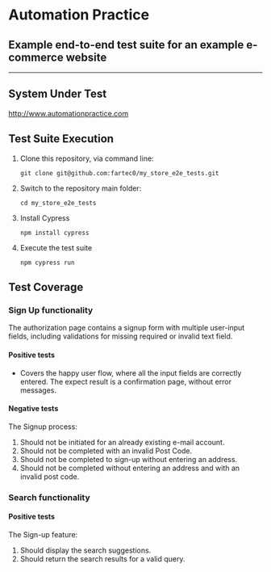 # Automation Practice

## Example end-to-end test suite for an example e-commerce website
------
## System Under Test

http://www.automationpractice.com

## Test Suite Execution

1. Clone this repository, via command line:
   ```
   git clone git@github.com:fartec0/my_store_e2e_tests.git
   ````
2. Switch to the repository main folder:
    ```
    cd my_store_e2e_tests
    ```
3. Install Cypress
    ```
    npm install cypress
    ```
4. Execute the test suite
    ```
    npm cypress run
    ```

## Test Coverage

### Sign Up functionality
The authorization page contains a signup form with multiple user-input fields, including validations for missing required or invalid text field.

#### Positive tests
- Covers the happy user flow, where all the input fields are correctly entered. The expect result is a confirmation page, without error messages.

#### Negative tests
The Signup process:
1. Should not be initiated for an already existing e-mail account.
2. Should not be completed with an invalid Post Code.
3. Should not be completed to sign-up without entering an address.
4. Should not be completed without entering an address and with an invalid post code.

### Search functionality

#### Positive tests
The Sign-up feature:
1. Should display the search suggestions.
2. Should return the search results for a valid query.

